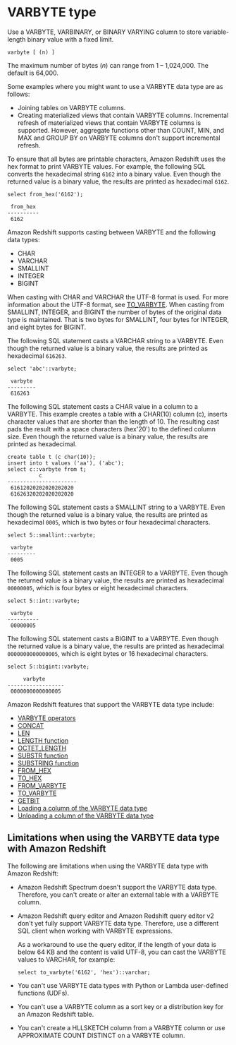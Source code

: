 # VARBYTE type<a name="r_VARBYTE_type"></a>

Use a VARBYTE, VARBINARY, or BINARY VARYING column to store variable\-length binary value with a fixed limit\. 

```
varbyte [ (n) ]
```

The maximum number of bytes \(*n*\) can range from 1 – 1,024,000\. The default is 64,000\. 

Some examples where you might want to use a VARBYTE data type are as follows:
+ Joining tables on VARBYTE columns\.
+ Creating materialized views that contain VARBYTE columns\. Incremental refresh of materialized views that contain VARBYTE columns is supported\. However, aggregate functions other than COUNT, MIN, and MAX and GROUP BY on VARBYTE columns don't support incremental refresh\.

To ensure that all bytes are printable characters, Amazon Redshift uses the hex format to print VARBYTE values\. For example, the following SQL converts the hexadecimal string `6162` into a binary value\. Even though the returned value is a binary value, the results are printed as hexadecimal `6162`\.

```
select from_hex('6162');
                      
 from_hex
----------
 6162
```

Amazon Redshift supports casting between VARBYTE and the following data types:
+ CHAR
+ VARCHAR
+ SMALLINT
+ INTEGER
+ BIGINT

When casting with CHAR and VARCHAR the UTF\-8 format is used\. For more information about the UTF\-8 format, see [TO\_VARBYTE](r_TO_VARBYTE.md)\. When casting from SMALLINT, INTEGER, and BIGINT the number of bytes of the original data type is maintained\. That is two bytes for SMALLINT, four bytes for INTEGER, and eight bytes for BIGINT\.

The following SQL statement casts a VARCHAR string to a VARBYTE\. Even though the returned value is a binary value, the results are printed as hexadecimal `616263`\.

```
select 'abc'::varbyte;
                      
 varbyte
---------
 616263
```

The following SQL statement casts a CHAR value in a column to a VARBYTE\. This example creates a table with a CHAR\(10\) column \(c\), inserts character values that are shorter than the length of 10\. The resulting cast pads the result with a space characters \(hex'20'\) to the defined column size\. Even though the returned value is a binary value, the results are printed as hexadecimal\.

```
create table t (c char(10));
insert into t values ('aa'), ('abc');                 
select c::varbyte from t;
          c
----------------------
 61612020202020202020
 61626320202020202020
```

The following SQL statement casts a SMALLINT string to a VARBYTE\. Even though the returned value is a binary value, the results are printed as hexadecimal `0005`, which is two bytes or four hexadecimal characters\.

```
select 5::smallint::varbyte;
                  
 varbyte
---------
 0005
```

The following SQL statement casts an INTEGER to a VARBYTE\. Even though the returned value is a binary value, the results are printed as hexadecimal `00000005`, which is four bytes or eight hexadecimal characters\.

```
select 5::int::varbyte;
                  
 varbyte
----------
 00000005
```

The following SQL statement casts a BIGINT to a VARBYTE\. Even though the returned value is a binary value, the results are printed as hexadecimal `0000000000000005`, which is eight bytes or 16 hexadecimal characters\.

```
select 5::bigint::varbyte;
                  
     varbyte
------------------
 0000000000000005
```

Amazon Redshift features that support the VARBYTE data type include:
+ [VARBYTE operators](r_VARBYTE_OPERATORS.md)
+ [CONCAT](r_CONCAT.md)
+ [LEN](r_LEN.md)
+ [LENGTH function](r_LENGTH.md)
+ [OCTET\_LENGTH](r_OCTET_LENGTH.md)
+ [SUBSTR function](r_SUBSTR.md)
+ [SUBSTRING function](r_SUBSTRING.md)
+ [FROM\_HEX](r_FROM_HEX.md)
+ [TO\_HEX](r_TO_HEX.md)
+ [FROM\_VARBYTE](r_FROM_VARBYTE.md)
+ [TO\_VARBYTE](r_TO_VARBYTE.md)
+ [GETBIT](r_GETBIT.md)
+ [Loading a column of the VARBYTE data type](copy-usage-varbyte.md)
+ [Unloading a column of the VARBYTE data type](r_UNLOAD.md#unload-usage-notes)

## Limitations when using the VARBYTE data type with Amazon Redshift<a name="varbyte-limitations"></a>

The following are limitations when using the VARBYTE data type with Amazon Redshift: 
+ Amazon Redshift Spectrum doesn't support the VARBYTE data type\. Therefore, you can't create or alter an external table with a VARBYTE column\. 
+ Amazon Redshift query editor and Amazon Redshift query editor v2 don't yet fully support VARBYTE data type\. Therefore, use a different SQL client when working with VARBYTE expressions\. 

  As a workaround to use the query editor, if the length of your data is below 64 KB and the content is valid UTF\-8, you can cast the VARBYTE values to VARCHAR, for example:

  ```
  select to_varbyte('6162', 'hex')::varchar;
  ```
+ You can't use VARBYTE data types with Python or Lambda user\-defined functions \(UDFs\)\. 
+ You can't use a VARBYTE column as a sort key or a distribution key for an Amazon Redshift table\. 
+ You can't create a HLLSKETCH column from a VARBYTE column or use APPROXIMATE COUNT DISTINCT on a VARBYTE column\. 